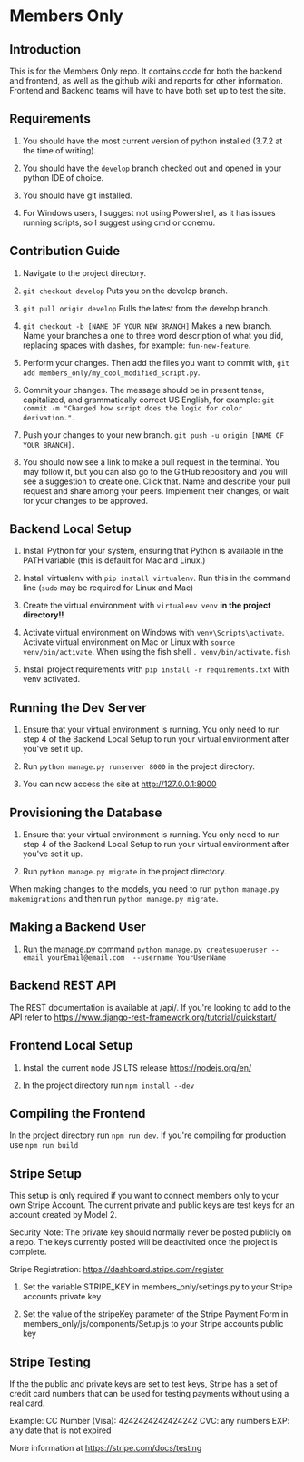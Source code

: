 Members Only
============
Introduction
------------
This is for the Members Only repo. It contains code for both the backend and frontend, as well as the github
wiki and reports for other information. Frontend and Backend teams will have to have both set up
to test the site.

Requirements
------------
1. You should have the most current version of python installed (3.7.2 at the time of writing).

2. You should have the `develop` branch checked out and opened in your python IDE of choice.

3. You should have git installed.

4. For Windows users, I suggest not using Powershell, as it has issues running scripts, so I suggest using 
cmd or conemu.


Contribution Guide
------------------
1. Navigate to the project directory.

2. `git checkout develop` Puts you on the develop branch.

3. `git pull origin develop` Pulls the latest from the develop branch.

4. `git checkout -b [NAME OF YOUR NEW BRANCH]` Makes a new branch. Name your branches a one to three
word description of what you did, replacing spaces with dashes, for example: `fun-new-feature`.

5. Perform your changes. Then add the files you want to commit with, `git add members_only/my_cool_modified_script.py`.

6. Commit your changes. The message should be in present tense, capitalized, and grammatically correct US
English, for example: `git commit -m "Changed how script does the logic for color derivation."`.

7. Push your changes to your new branch. `git push -u origin [NAME OF YOUR BRANCH]`.

8. You should now see a link to make a pull request in the terminal. You may follow it, but you can
also go to the GitHub repository and you will see a suggestion to create one. Click that. Name and
describe your pull request and share among your peers. Implement their changes, or wait for your
changes to be approved.

Backend Local Setup
-------------------
1. Install Python for your system, ensuring that Python is available in the PATH variable (this is default 
for Mac and Linux.)

2. Install virtualenv with `pip install virtualenv`. Run this in the command line (`sudo` may be required for
Linux and Mac)

3. Create the virtual environment with `virtualenv venv` **in the project directory!!**

4. Activate virtual environment on Windows with `venv\Scripts\activate`. Activate virtual environment on
Mac or Linux with `source venv/bin/activate`. When using the fish shell `. venv/bin/activate.fish`

5. Install project requirements with `pip install -r requirements.txt` with venv activated.

Running the Dev Server
----------------------
1. Ensure that your virtual environment is running. You only need to run step 4 of the Backend Local
Setup to run your virtual environment after you've set it up. 

2.  Run `python manage.py runserver 8000` in the project directory.

3. You can now access the site at http://127.0.0.1:8000

Provisioning the Database
-------------------------
1. Ensure that your virtual environment is running. You only need to run step 4 of the Backend Local
Setup to run your virtual environment after you've set it up. 

2. Run `python manage.py migrate` in the project directory.

When making changes to the models, you need to run `python manage.py makemigrations` and then run
`python manage.py migrate`.

Making a Backend User
---------------------
1. Run the manage.py command `python manage.py createsuperuser --email yourEmail@email.com 
--username YourUserName`

Backend REST API
----------------
The REST documentation is available at /api/. If you're looking to add to the API refer to 
https://www.django-rest-framework.org/tutorial/quickstart/

Frontend Local Setup
--------------------
1. Install the current node JS LTS release https://nodejs.org/en/

2. In the project directory run `npm install --dev`

Compiling the Frontend
----------------------
In the project directory run `npm run dev`. If you're compiling for production use `npm run build`

Stripe Setup
------------
This setup is only required if you want to connect members only to your own Stripe Account. The current private and public keys are test keys for an account created by Model 2.

Security Note: The private key should normally never be posted publicly on a repo. The keys currently posted will be deactivited once the project is complete.

Stripe Registration: https://dashboard.stripe.com/register

1. Set the variable STRIPE_KEY in members_only/settings.py to your Stripe accounts private key

2. Set the value of the stripeKey parameter of the Stripe Payment Form in members_only/js/components/Setup.js to your Stripe accounts public key

Stripe Testing
------------
If the the public and private keys are set to test keys, Stripe has a set of credit card numbers that can be used for testing payments without using a real card.

Example:
CC Number (Visa): 4242424242424242
CVC: any numbers
EXP: any date that is not expired

More information at https://stripe.com/docs/testing

